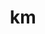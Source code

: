 ---
layout: home

title: km
titleTemplate: 前端文档

hero:
  name: 宽脉文档
  tagline: 宽脉前端文档，用于记录前端技术规范

features:
  - icon: 📦
    title: 小程序
    link: /miniProgram/index
    details: KM 前端文档
  - icon: 💡
    title: Git
    link: /git/
    details: Git规范
  # - icon: ⚡️
    # title: 发布器
    # link: /publish/
    # details: 宽脉文档
---